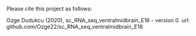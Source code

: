 Please cite this project as follows:

Ozge Dudukcu (2020),  sc_RNA_seq_ventralmidbrain_E16 - version 0. url: github.com/Ozge22/sc_RNA_seq_ventralmidbrain_E16
